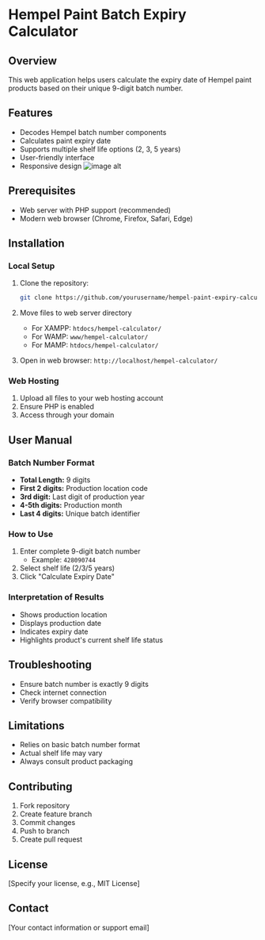 # Hempel Paint Batch Expiry Calculator

## Overview
This web application helps users calculate the expiry date of Hempel paint products based on their unique 9-digit batch number.

## Features
- Decodes Hempel batch number components
- Calculates paint expiry date
- Supports multiple shelf life options (2, 3, 5 years)
- User-friendly interface
- Responsive design
![image alt]([http://url/to/img.png](https://github.com/speedsri/Hempel_paint_batch_number_cal/blob/376fb3bb25b05ca16dabcd937a2a845fe356c350/imag_1.png)) 
## Prerequisites
- Web server with PHP support (recommended)
- Modern web browser (Chrome, Firefox, Safari, Edge)

## Installation

### Local Setup
1. Clone the repository:
   ```bash
   git clone https://github.com/yourusername/hempel-paint-expiry-calculator.git
   ```

2. Move files to web server directory
   - For XAMPP: `htdocs/hempel-calculator/`
   - For WAMP: `www/hempel-calculator/`
   - For MAMP: `htdocs/hempel-calculator/`

3. Open in web browser:
   `http://localhost/hempel-calculator/`

### Web Hosting
1. Upload all files to your web hosting account
2. Ensure PHP is enabled
3. Access through your domain

## User Manual

### Batch Number Format
- **Total Length:** 9 digits
- **First 2 digits:** Production location code
- **3rd digit:** Last digit of production year
- **4-5th digits:** Production month
- **Last 4 digits:** Unique batch identifier

### How to Use
1. Enter complete 9-digit batch number
   - Example: `428090744`
2. Select shelf life (2/3/5 years)
3. Click "Calculate Expiry Date"

### Interpretation of Results
- Shows production location
- Displays production date
- Indicates expiry date
- Highlights product's current shelf life status

## Troubleshooting
- Ensure batch number is exactly 9 digits
- Check internet connection
- Verify browser compatibility

## Limitations
- Relies on basic batch number format
- Actual shelf life may vary
- Always consult product packaging

## Contributing
1. Fork repository
2. Create feature branch
3. Commit changes
4. Push to branch
5. Create pull request

## License
[Specify your license, e.g., MIT License]

## Contact
[Your contact information or support email]
